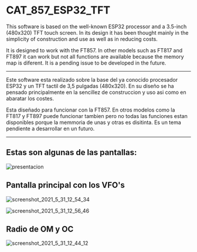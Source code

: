 # CAT_857_ESP32_TFT


This software is based on the well-known ESP32 processor and a 3.5-inch (480x320) TFT touch screen. In its design it has been thought mainly in the simplicity of construction and use as well as in reducing costs.


It is designed to work with the FT857. In other models such as FT817 and FT897 it can work but not all functions are available because the memory map is diferent. It is a pending issue to be developed in the future.

------------------------------------------------------
Este software esta realizado sobre la base del ya conocido procesador ESP32 y un TFT tactil de 3,5 pulgadas (480x320). En su diseño se ha pensado principalmente en la sencillez de construccion y uso asi como en abaratar los costes.

Esta diseñado para funcionar con la FT857. En otros modelos como la FT817 y FT897 puede funcionar tambien pero no todas las funciones estan disponibles porque la memmoria de unas y otras es disitinta. Es un tema pendiente a desarrollar en un futuro.

------------------------------------------------------

## Estas son algunas de las pantallas:

![presentacion](https://user-images.githubusercontent.com/53334131/120345459-c8b74a80-c2fa-11eb-943c-33843e7dac18.jpg)


## Pantalla principal con los VFO's
![screenshot_2021_5_31_12_54_34](https://user-images.githubusercontent.com/53334131/120244333-3d8e7400-c26a-11eb-9e56-61bebb79487f.png)

![screenshot_2021_5_31_12_56_46](https://user-images.githubusercontent.com/53334131/120244335-3d8e7400-c26a-11eb-9d5e-3887c035e51f.png)


## Radio de OM y OC

![screenshot_2021_5_31_12_44_12](https://user-images.githubusercontent.com/53334131/120474239-3ec5bb00-c3a8-11eb-89c9-8d960142a7e5.jpg)



